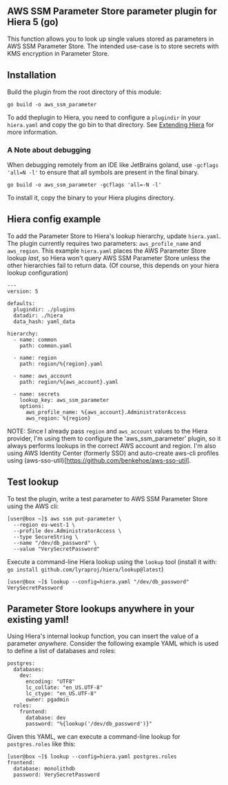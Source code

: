 ## AWS SSM Parameter Store parameter plugin for Hiera 5 (go)

This function allows you to look up single values stored as parameters in AWS SSM Parameter Store. The intended use-case is to store secrets with KMS encryption in Parameter Store.

## Installation
Build the plugin from the root directory of this module:
```
go build -o aws_ssm_parameter
```
To add theplugin to Hiera, you need to configure a `plugindir` in your `hiera.yaml` and copy the go bin to that directory. See [Extending Hiera](https://github.com/lyraproj/hiera#Extending-Hiera) for more information.

### A Note about debugging
When debugging remotely from an IDE like JetBrains goland, use `-gcflags 'all=N -l'` to ensure that all symbols are present in the
final binary.
```
go build -o aws_ssm_parameter -gcflags 'all=-N -l'
```

To install it, copy the binary to your Hiera plugins directory.

## Hiera config example
To add the Parameter Store to Hiera's lookup hierarchy, update `hiera.yaml`. The plugin currently requires two parameters: `aws_profile_name` and `aws_region`. This example `hiera.yaml` places the AWS Parameter Store lookup _last_, so Hiera won't query AWS SSM Parameter Store unless the other hierarchies fail to return data. (Of course, this depends on your hiera lookup configuration)

```
---
version: 5

defaults:
  plugindir: ./plugins
  datadir: ./hiera
  data_hash: yaml_data

hierarchy:
  - name: common
    path: common.yaml

  - name: region
    path: region/%{region}.yaml

  - name: aws_account
    path: region/%{aws_account}.yaml

  - name: secrets
    lookup_key: aws_ssm_parameter
    options:
      aws_profile_name: %{aws_account}.AdministratorAccess
      aws_region: %{region}
```

NOTE: Since I already pass `region` and `aws_account` values to the Hiera provider, I'm using them to configure the 'aws_ssm_parameter' plugin, so it always performs lookups in the correct AWS account and region. I'm also using AWS Identity Center (formerly SSO) and auto-create aws-cli profiles using (aws-sso-util)[https://github.com/benkehoe/aws-sso-util].

## Test lookup
To test the plugin, write a test parameter to AWS SSM Parameter Store using the AWS cli:

```
[user@box ~]$ aws ssm put-parameter \
  --region eu-west-1 \
  --profile dev.AdministratorAccess \
  --type SecureString \
  --name "/dev/db_password" \
  --value "VerySecretPassword"
```

Execute a command-line Hiera lookup using the `lookup` tool (install it with: `go install github.com/lyraproj/hiera/lookup@latest`)

```
[user@box ~]$ lookup --config=hiera.yaml "/dev/db_password"
VerySecretPassword
```

## Parameter Store lookups anywhere in your existing yaml!
Using Hiera's internal lookup function, you can insert the value of a parameter _anywhere_. Consider the following example YAML which is used to define a list of databases and roles:

```
postgres:
  databases:
    dev:
      encoding: "UTF8"
      lc_collate: "en_US.UTF-8"
      lc_ctype: "en_US.UTF-8"
      owner: pgadmin
  roles:
    frontend:
      database: dev
      password: "%{lookup('/dev/db_password')}"
```

Given this YAML, we can execute a command-line lookup for `postgres.roles` like this:

```
[user@box ~]$ lookup --config=hiera.yaml postgres.roles
frontend:
  database: monolithdb
  password: VerySecretPassword
```
